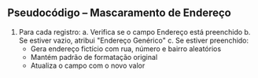 ## Pseudocódigo – Mascaramento de Endereço

1. Para cada registro:
   a. Verifica se o campo Endereço está preenchido
   b. Se estiver vazio, atribui "Endereço Genérico"
   c. Se estiver preenchido:
      - Gera endereço fictício com rua, número e bairro aleatórios
      - Mantém padrão de formatação original
      - Atualiza o campo com o novo valor
